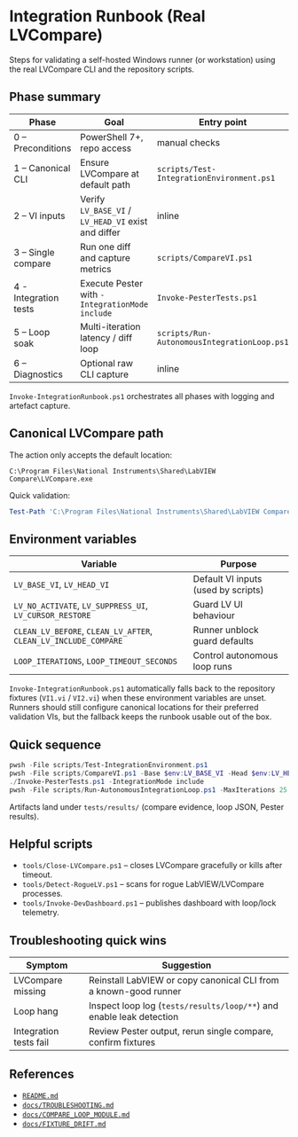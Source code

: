 <!-- markdownlint-disable-next-line MD041 -->
# Integration Runbook (Real LVCompare)

Steps for validating a self-hosted Windows runner (or workstation) using the real LVCompare
CLI and the repository scripts.

## Phase summary

| Phase | Goal | Entry point |
| ----- | ---- | ----------- |
| 0 – Preconditions | PowerShell 7+, repo access | manual checks |
| 1 – Canonical CLI | Ensure LVCompare at default path | `scripts/Test-IntegrationEnvironment.ps1` |
| 2 – VI inputs | Verify `LV_BASE_VI` / `LV_HEAD_VI` exist and differ | inline |
| 3 – Single compare | Run one diff and capture metrics | `scripts/CompareVI.ps1` |
| 4 - Integration tests | Execute Pester with `-IntegrationMode include` | `Invoke-PesterTests.ps1` |
| 5 – Loop soak | Multi-iteration latency / diff loop | `scripts/Run-AutonomousIntegrationLoop.ps1` |
| 6 – Diagnostics | Optional raw CLI capture | inline |

`Invoke-IntegrationRunbook.ps1` orchestrates all phases with logging and artefact capture.

## Canonical LVCompare path

The action only accepts the default location:

```text
C:\Program Files\National Instruments\Shared\LabVIEW Compare\LVCompare.exe
```

Quick validation:

```powershell
Test-Path 'C:\Program Files\National Instruments\Shared\LabVIEW Compare\LVCompare.exe'
```

## Environment variables

| Variable | Purpose |
| -------- | ------- |
| `LV_BASE_VI`, `LV_HEAD_VI` | Default VI inputs (used by scripts) |
| `LV_NO_ACTIVATE`, `LV_SUPPRESS_UI`, `LV_CURSOR_RESTORE` | Guard LV UI behaviour |
| `CLEAN_LV_BEFORE`, `CLEAN_LV_AFTER`, `CLEAN_LV_INCLUDE_COMPARE` | Runner unblock guard defaults |
| `LOOP_ITERATIONS`, `LOOP_TIMEOUT_SECONDS` | Control autonomous loop runs |

`Invoke-IntegrationRunbook.ps1` automatically falls back to the repository fixtures (`VI1.vi` / `VI2.vi`) when
these environment variables are unset. Runners should still configure canonical locations for their preferred
validation VIs, but the fallback keeps the runbook usable out of the box.

## Quick sequence

```powershell
pwsh -File scripts/Test-IntegrationEnvironment.ps1
pwsh -File scripts/CompareVI.ps1 -Base $env:LV_BASE_VI -Head $env:LV_HEAD_VI
./Invoke-PesterTests.ps1 -IntegrationMode include
pwsh -File scripts/Run-AutonomousIntegrationLoop.ps1 -MaxIterations 25
```

Artifacts land under `tests/results/` (compare evidence, loop JSON, Pester results).

## Helpful scripts

- `tools/Close-LVCompare.ps1` – closes LVCompare gracefully or kills after timeout.
- `tools/Detect-RogueLV.ps1` – scans for rogue LabVIEW/LVCompare processes.
- `tools/Invoke-DevDashboard.ps1` – publishes dashboard with loop/lock telemetry.

## Troubleshooting quick wins

| Symptom | Suggestion |
| ------- | ---------- |
| LVCompare missing | Reinstall LabVIEW or copy canonical CLI from a known-good runner |
| Loop hang | Inspect loop log (`tests/results/loop/**`) and enable leak detection |
| Integration tests fail | Review Pester output, rerun single compare, confirm fixtures |

## References

- [`README.md`](../README.md)
- [`docs/TROUBLESHOOTING.md`](./TROUBLESHOOTING.md)
- [`docs/COMPARE_LOOP_MODULE.md`](./COMPARE_LOOP_MODULE.md)
- [`docs/FIXTURE_DRIFT.md`](./FIXTURE_DRIFT.md)

